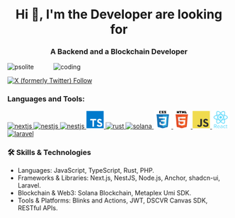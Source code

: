 <h1 align="center">Hi 👋, I'm the Developer are looking for</h1>
<h3 align="center">A Backend and a Blockchain Developer</h3>

<img align="right" alt="coding" width="400" src="https://avatars.githubusercontent.com/u/68122253?v=4">

<p align="left"> <img src="https://komarev.com/ghpvc/?username=psolite&label=Profile%20views&color=0e75b6&style=flat" alt="psolite" /> </p>

<p align="left"> <a href="https://x.com/0xpsolitesol" target="blank"><img alt="X (formerly Twitter) Follow" src="https://img.shields.io/twitter/follow/0xpsolitesol"></a></p>
<h3 align="left">Languages and Tools:</h3>
<p align="left"> 
   <a href="https://nextjs.org/" target="_blank" rel="noreferrer"> 
    <img src="https://nextjs.org/favicon.ico" alt="nextjs" width="40" height="40"/> 
  </a> 
  <a href="https://nestjs.com/" target="_blank" rel="noreferrer"> 
    <img src="https://nestjs.com/logo-small-gradient.76616405.svg" alt="nestjs" width="40" height="40"/> 
  </a>
   <a href="https://nodejs.org/" target="_blank" rel="noreferrer"> 
    <img src="https://nodejs.org/static/images/favicons/favicon.png" alt="nestjs" width="40" height="40"/> 
  </a>
   
  <a href="https://www.typescriptlang.org/" target="_blank" rel="noreferrer"> 
    <img src="https://raw.githubusercontent.com/devicons/devicon/master/icons/typescript/typescript-original.svg" alt="typescript" width="40" height="40"/> 
  </a>
  <a href="https://www.rust-lang.org/" target="_blank" rel="noreferrer"> 
    <img src="https://www.rust-lang.org/static/images/rust-logo-blk.svg" alt="rust" width="40" height="40"/> 
  </a>
   <a href="https://solana.com/" target="_blank" rel="noreferrer"> 
    <img src="https://solana.com/favicon.svg" alt="solana" width="40" height="40"/> 
  </a>
  <a href="https://www.w3schools.com/css/" target="_blank" rel="noreferrer">
    <img src="https://raw.githubusercontent.com/devicons/devicon/master/icons/css3/css3-original-wordmark.svg" alt="css3" width="40" height="40"/> 
  </a>  
  <a href="https://www.w3.org/html/" target="_blank" rel="noreferrer"> 
    <img src="https://raw.githubusercontent.com/devicons/devicon/master/icons/html5/html5-original-wordmark.svg" alt="html5" width="40" height="40"/> 
  </a> 
  <a href="https://developer.mozilla.org/en-US/docs/Web/JavaScript" target="_blank" rel="noreferrer"> 
    <img src="https://raw.githubusercontent.com/devicons/devicon/master/icons/javascript/javascript-original.svg" alt="javascript" width="40" height="40"/> 
  </a> 
  <a href="https://reactjs.org/" target="_blank" rel="noreferrer"> 
    <img src="https://raw.githubusercontent.com/devicons/devicon/master/icons/react/react-original-wordmark.svg" alt="react" width="40" height="40"/> 
  </a>
  <a href="https://laravel.com/" target="_blank" rel="noreferrer"> 
    <img src="https://laravel.com/img/favicon/favicon-32x32.png" alt="laravel" width="40" height="40"/> 
  </a> 
 
</p>


<h3>🛠 Skills & Technologies</h3>

- Languages: JavaScript, TypeScript, Rust, PHP.
- Frameworks & Libraries: Next.js, NestJS, Node.js, Anchor, shadcn-ui, Laravel.
- Blockchain & Web3: Solana Blockchain, Metaplex Umi SDK.
- Tools & Platforms: Blinks and Actions, JWT, DSCVR Canvas SDK, RESTful APIs.

  
<!--
**psolite/psolite** is a ✨ _special_ ✨ repository because its `README.md` (this file) appears on your GitHub profile.

Here are some ideas to get you started:

- 🔭 I’m currently working on ...
- 🌱 I’m currently learning ...
- 👯 I’m looking to collaborate on ...
- 🤔 I’m looking for help with ...
- 💬 Ask me about ...
- 📫 How to reach me: ...
- 😄 Pronouns: ...
- ⚡ Fun fact: ...
-->

